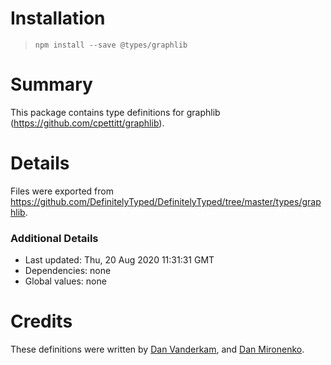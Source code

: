 # Installation
> `npm install --save @types/graphlib`

# Summary
This package contains type definitions for graphlib (https://github.com/cpettitt/graphlib).

# Details
Files were exported from https://github.com/DefinitelyTyped/DefinitelyTyped/tree/master/types/graphlib.

### Additional Details
 * Last updated: Thu, 20 Aug 2020 11:31:31 GMT
 * Dependencies: none
 * Global values: none

# Credits
These definitions were written by [Dan Vanderkam](http://danvk.org/), and [Dan Mironenko](wolfson@bracketedrebels.com).
